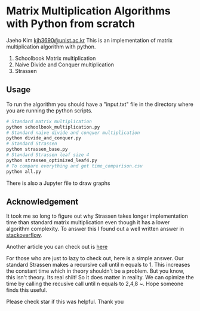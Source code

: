 # Matrix Multiplication Algorithms with Python from scratch
Jaeho Kim kjh3690@unist.ac.kr
This is an implementation of matrix multiplication algorithm with python. 

1. Schoolbook Matrix multiplication  
1. Naive Divide and Conquer multiplication
1. Strassen


## Usage
To run the algorithm you should have a "input.txt" file in the directory where you are running the python scripts.


```bash
# Standard matrix multiplication
python schoolbook_multiplication.py
# Standard naive divide and conquer multiplication
python divide_and_conquer.py
# Standard Strassen 
python strassen_base.py
# Standard Strassen leaf size 4
python strassen_optimized_leaf4.py
# To compare everything and get time_comparison.csv
python all.py
```
There is also a Jupyter file to draw graphs


## Acknowledgement
It took me so long to figure out why Strassen takes longer implementation time than standard
matrix multiplication even though it has a lower algorithm complexity. To answer this I found out a well written answer in [stackoverflow](https://stackoverflow.com/questions/11495723/why-is-strassen-matrix-multiplication-so-much-slower-than-standard-matrix-multip). 

Another article you can check out is [here](https://martin-thoma.com/strassen-algorithm-in-python-java-cpp/)

For those who are just to lazy to check out, here is a simple answer. Our standard Strassen makes a recursive call until n equals to 1. This increases the constant time which in theory shouldn't be a problem. But you know, this isn't theory. Its real shiit! So it does matter in reality. We can opimize the time by calling the recusive call until n equals to 2,4,8 ~. Hope someone finds this useful.

Please check star if this was helpful. Thank you
